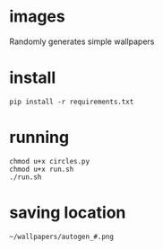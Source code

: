 # images

Randomly generates simple wallpapers

# install

```
pip install -r requirements.txt
```

# running

```
chmod u+x circles.py
chmod u+x run.sh
./run.sh
```

# saving location

```buildoutcfg
~/wallpapers/autogen_#.png
```